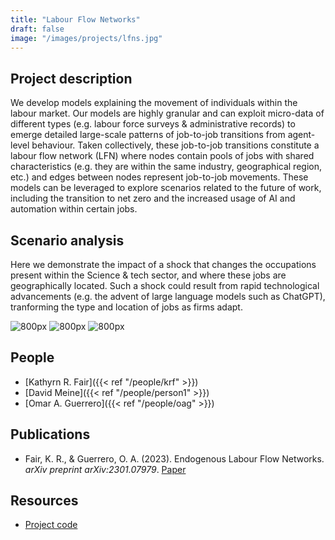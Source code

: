 ```yaml
---
title: "Labour Flow Networks"
draft: false
image: "/images/projects/lfns.jpg"
---
```



## Project description


We develop models explaining the movement of individuals within the labour market.
Our models are highly granular and can exploit micro-data of different types (e.g. labour force surveys & administrative records) to emerge detailed large-scale patterns of job-to-job transitions from agent-level behaviour.
Taken collectively, these job-to-job transitions constitute a labour flow network (LFN) where nodes contain pools of jobs with shared characteristics (e.g. they are within the same industry, geographical region, etc.) and edges between nodes represent job-to-job movements.
These models can be leveraged to explore scenarios related to the future of work, including the transition to net zero and the increased usage of AI and automation within certain jobs.

## Scenario analysis

Here we demonstrate the impact of a shock that changes the occupations present within the Science & tech sector, and where these jobs are geographically located. Such a shock could result from rapid technological advancements (e.g. the advent of large language models such as ChatGPT), tranforming the type and location of jobs as firms adapt.

![](/images/projects/short_sic_shockposition_industry13.gif "800px")
![](/images/projects/short_reg_shockposition_industry13.gif "800px")
![](/images/projects/short_soc_shockposition_industry13.gif "800px")

## People

* [Kathyrn R. Fair]({{< ref "/people/krf" >}}) 
* [David Meine]({{< ref "/people/person1" >}}) 
* [Omar A. Guerrero]({{< ref "/people/oag" >}}) 



## Publications

* Fair, K. R., & Guerrero, O. A. (2023). Endogenous Labour Flow Networks. *arXiv preprint arXiv:2301.07979*. [Paper](https://doi.org/10.48550/arXiv.2301.07979)



## Resources

* [Project code](https://github.com/alan-turing-institute/UK-LabourFlowNetwork-Model)